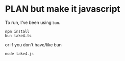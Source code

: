 # PLAN but make it javascript

To run, I've been using `bun`.

```
npm install
bun take4.ts
```

or if you don't have/like bun
```
node take4.js
```

